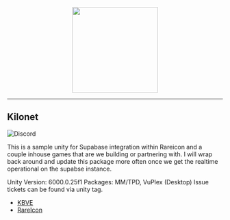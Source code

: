 <center>
<a alt="KBVE Logo" href="https://kbve.com/" target="_blank" rel="noreferrer"><img src="https://raw.githubusercontent.com/KBVE/kbve.com/main/public/assets/img/letter_logo.png" width="200"></a>
</center>

---

## Kilonet

![Discord](https://img.shields.io/discord/342732838598082562?logo=discord)


This is a sample unity for Supabase integration within Rareicon and a couple inhouse games that are we building or partnering with.
I will wrap back around and update this package more often once we get the realtime operational on the supabse instance.

Unity Version: 6000.0.25f1
Packages: MM/TPD, VuPlex (Desktop)
Issue tickets can be found via unity tag.

- [KBVE](https://kbve.com/)
- [RareIcon](https://rareicon.com/)